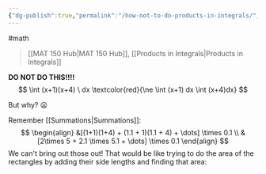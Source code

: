 ```yaml
---
{"dg-publish":true,"permalink":"/how-not-to-do-products-in-integrals/","dgHomeLink":true,"dgPassFrontmatter":false}
---
```


#math 
>[[MAT 150 Hub|MAT 150 Hub]], [[Products in Integrals|Products in Integrals]]

**DO NOT DO THIS!!!!**
$$
\int (x+1)(x+4) \ dx \textcolor{red}{\ne \int (x+1) dx \int (x+4)dx}
$$

But why? 😦

Remember [[Summations|Summations]]:
$$
\begin{align}
&[(1+1)(1+4) + (1.1 + 1)(1.1 + 4) + \dots] \times 0.1 \\
&[2\times 5 + 2.1 \times 5.1 + \dots] \times 0.1
\end{align}
$$
We can't bring out those out!
That would be like trying to do the area of the rectangles by adding their side lengths and finding that area:
<style>
.container {font-family: sans-serif; text-align: center;}
.button-wrapper button {z-index: 1;height: 40px; width: 100px; margin: 10px;padding: 5px;}
.excalidraw .App-menu_top .buttonList { display: flex;}
.excalidraw-wrapper { height: 800px; margin: 50px; position: relative;}
:root[dir="ltr"] .excalidraw .layer-ui__wrapper .zen-mode-transition.App-menu_bottom--transition-left {transform: none;}
</style><script src="https://unpkg.com/react@17/umd/react.production.min.js"></script><script src="https://unpkg.com/react-dom@17/umd/react-dom.production.min.js"></script><script type="text/javascript" src="https://unpkg.com/@excalidraw/excalidraw@0.12.0/dist/excalidraw.production.min.js"></script><div id="Quotients_in_Integrals_2022-10-24_1031.16.excalidraw.md1"></div><script>(function(){const InitialData={"type":"excalidraw","version":2,"source":"https://excalidraw.com","elements":[{"type":"rectangle","version":138,"versionNonce":1474418677,"isDeleted":false,"id":"2WYUu2gB7SGir4VevR37D","fillStyle":"hachure","strokeWidth":1,"strokeStyle":"solid","roughness":1,"opacity":100,"angle":0,"x":-312,"y":66.55623626708986,"strokeColor":"#000000","backgroundColor":"transparent","width":116,"height":120.80001831054686,"seed":766078453,"groupIds":[],"strokeSharpness":"sharp","boundElements":[],"updated":1666632705528,"link":null,"locked":false},{"type":"rectangle","version":131,"versionNonce":326241461,"isDeleted":false,"id":"x6BnIlpK8GqzzXMdpYSqj","fillStyle":"hachure","strokeWidth":1,"strokeStyle":"solid","roughness":1,"opacity":100,"angle":0,"x":-192.4000244140625,"y":-44.84375762939453,"strokeColor":"#000000","backgroundColor":"transparent","width":116,"height":231.20001220703125,"seed":212737365,"groupIds":[],"strokeSharpness":"sharp","boundElements":[],"updated":1666632684832,"link":null,"locked":false},{"type":"rectangle","version":398,"versionNonce":192608219,"isDeleted":false,"id":"ULEWM-EvOV3BzZojUE0P8","fillStyle":"hachure","strokeWidth":1,"strokeStyle":"solid","roughness":1,"opacity":100,"angle":0,"x":-71,"y":-169.24381256103516,"strokeColor":"#000000","backgroundColor":"transparent","width":116,"height":352.0000305175781,"seed":307573685,"groupIds":[],"strokeSharpness":"sharp","boundElements":[],"updated":1666632707379,"link":null,"locked":false},{"type":"rectangle","version":184,"versionNonce":255554523,"isDeleted":false,"id":"TRw0Z7bfXMGTyBh1iB8v2","fillStyle":"hachure","strokeWidth":1,"strokeStyle":"solid","roughness":1,"opacity":100,"angle":0,"x":-316.79998779296875,"y":-538.0937576293946,"strokeColor":"#0b7285","backgroundColor":"transparent","width":362.39996337890625,"height":724.0000000000001,"seed":1051018363,"groupIds":[],"strokeSharpness":"sharp","boundElements":[],"updated":1666632795287,"link":null,"locked":false}],"appState":{"theme":"dark","viewBackgroundColor":"#ffffff","currentItemStrokeColor":"#0b7285","currentItemBackgroundColor":"transparent","currentItemFillStyle":"hachure","currentItemStrokeWidth":1,"currentItemStrokeStyle":"solid","currentItemRoughness":1,"currentItemOpacity":100,"currentItemFontFamily":1,"currentItemFontSize":20,"currentItemTextAlign":"left","currentItemStrokeSharpness":"sharp","currentItemStartArrowhead":null,"currentItemEndArrowhead":"arrow","currentItemLinearStrokeSharpness":"round","gridSize":null,"colorPalette":{}},"files":{}};InitialData.scrollToContent=true;App=()=>{const e=React.useRef(null),t=React.useRef(null),[n,i]=React.useState({width:void 0,height:void 0});return React.useEffect(()=>{i({width:t.current.getBoundingClientRect().width,height:t.current.getBoundingClientRect().height});const e=()=>{i({width:t.current.getBoundingClientRect().width,height:t.current.getBoundingClientRect().height})};return window.addEventListener("resize",e),()=>window.removeEventListener("resize",e)},[t]),React.createElement(React.Fragment,null,React.createElement("div",{className:"excalidraw-wrapper",ref:t},React.createElement(ExcalidrawLib.Excalidraw,{ref:e,width:n.width,height:n.height,initialData:InitialData,viewModeEnabled:!0,zenModeEnabled:!0,gridModeEnabled:!1})))},excalidrawWrapper=document.getElementById("Quotients_in_Integrals_2022-10-24_1031.16.excalidraw.md1");ReactDOM.render(React.createElement(App),excalidrawWrapper);})();</script>
